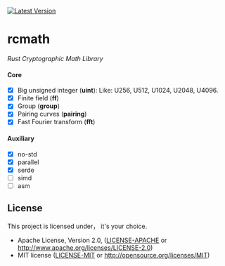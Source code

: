 [![Latest Version](https://img.shields.io/badge/crates.io-v0.0.0-green.svg)](https://crates.io/crates/rcmath)

# rcmath
*Rust Cryptographic Math Library*

#### Core
- [x] Big unsigned integer (**uint**): Like: U256, U512, U1024, U2048, U4096.
- [x] Finite field (**ff**)
- [x] Group (**group**)
- [x] Pairing curves (**pairing**)
- [x] Fast Fourier transform (**fft**)

#### Auxiliary
- [x] no-std
- [x] parallel
- [x] serde
- [ ] simd
- [ ] asm

## License

This project is licensed under， it's your choice.

 * Apache License, Version 2.0, ([LICENSE-APACHE](LICENSE-APACHE) or
   http://www.apache.org/licenses/LICENSE-2.0)
 * MIT license ([LICENSE-MIT](LICENSE-MIT) or
   http://opensource.org/licenses/MIT)
